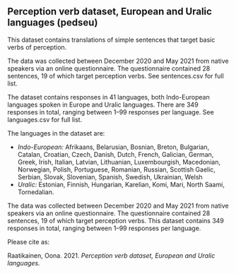 ## Perception verb dataset, European and Uralic languages (pedseu)
This dataset contains translations of simple sentences that target basic verbs of perception.

The data was collected between December 2020 and May 2021 from native speakers via an online questionnaire. The questionnaire contained  28 sentences, 19 of which target perception verbs. See sentences.csv for full list.

The dataset contains responses in 41 languages, both Indo-European languages spoken in Europe and Uralic languages. There are 349 responses in total, ranging between 1–99 responses per language. See languages.csv for full list. 

The languages in the dataset are:
* *Indo-European:* Afrikaans, Belarusian, Bosnian, Breton, Bulgarian, Catalan, Croatian, Czech, Danish, Dutch, French, Galician, German, Greek, Irish, Italian, Latvian, Lithuanian, Luxembourgish, Macedonian, Norwegian, Polish, Portuguese, Romanian, Russian, Scottish Gaelic, Serbian, Slovak, Slovenian, Spanish, Swedish, Ukrainian, Welsh
* *Uralic:* Estonian, Finnish, Hungarian, Karelian, Komi, Mari, North Saami, Tornedalian.

The data was collected between December 2020 and May 2021 from native speakers via an online questionnaire. The questionnaire contained  28 sentences, 19 of which target perception verbs. This dataset contains 349 responses in total, ranging between 1–99 responses per language.




Please cite as:

Raatikainen, Oona. 2021. *Perception verb dataset, European and Uralic languages.* 
